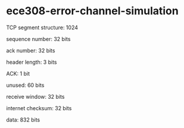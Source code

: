 # ece308-error-channel-simulation

TCP segment structure: 1024 

sequence number: 32 bits

ack number: 32 bits

header length: 3 bits

ACK: 1 bit

unused: 60 bits

receive window: 32 bits

internet checksum: 32 bits

data: 832 bits


